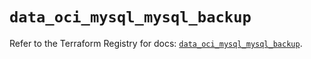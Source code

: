 # `data_oci_mysql_mysql_backup`

Refer to the Terraform Registry for docs: [`data_oci_mysql_mysql_backup`](https://registry.terraform.io/providers/oracle/oci/7.19.0/docs/data-sources/mysql_mysql_backup).
